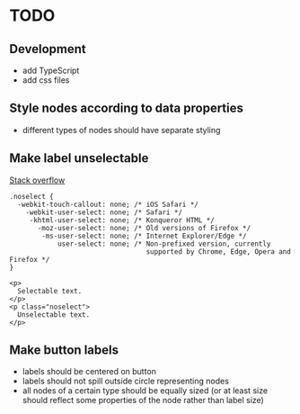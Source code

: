 # TODO

## Development

* add TypeScript
* add css files

## Style nodes according to data properties

* different types of nodes should have separate styling

## Make label unselectable

[Stack overflow](https://stackoverflow.com/questions/826782/how-to-disable-text-selection-highlighting)
```
.noselect {
  -webkit-touch-callout: none; /* iOS Safari */
    -webkit-user-select: none; /* Safari */
     -khtml-user-select: none; /* Konqueror HTML */
       -moz-user-select: none; /* Old versions of Firefox */
        -ms-user-select: none; /* Internet Explorer/Edge */
            user-select: none; /* Non-prefixed version, currently
                                  supported by Chrome, Edge, Opera and Firefox */
}
```

```
<p>
  Selectable text.
</p>
<p class="noselect">
  Unselectable text.
</p>
```

## Make button labels

* labels should be centered on button
* labels should not spill outside circle representing nodes
* all nodes of a certain type should be equally sized (or at least size should reflect some properties of the node rather than label size)
